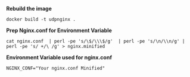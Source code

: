 
**Rebuild the image**

`docker build -t udpnginx .`  

**Prep Nginx.conf for Environment Variable**

`cat nginx.conf  | perl -pe 's/\$/\\\$/g'  | perl -pe 's/\n/\\n/g' | perl -pe 's/ +/\ /g' > nginx.minified`

**Environment Variable used for nginx.conf**

`NGINX_CONF="Your nginx.conf Minified"`

